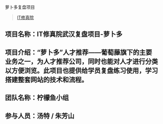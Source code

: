 萝卜多复盘项目
> [IT修真院](http://www.jnshu.com/home)
## 项目名称：IT修真院武汉复盘项目-萝卜多
## 项目介绍：“萝卜多”人才推荐——葡萄藤旗下的主要业务之一，为人才推荐公司，同时也能对人才进行分类以方便浏览。此项目也提供给学员复盘练习使用，学习搭建整套网站的技术和流程。
## 团队名称：柠檬鱼小组
## 参与人员：汤特 / 朱芳山
